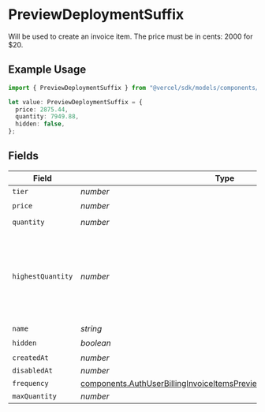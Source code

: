 # PreviewDeploymentSuffix

Will be used to create an invoice item. The price must be in cents: 2000 for $20.

## Example Usage

```typescript
import { PreviewDeploymentSuffix } from "@vercel/sdk/models/components/authuser.js";

let value: PreviewDeploymentSuffix = {
  price: 2875.44,
  quantity: 7949.88,
  hidden: false,
};
```

## Fields

| Field                                                                                                                                                            | Type                                                                                                                                                             | Required                                                                                                                                                         | Description                                                                                                                                                      |
| ---------------------------------------------------------------------------------------------------------------------------------------------------------------- | ---------------------------------------------------------------------------------------------------------------------------------------------------------------- | ---------------------------------------------------------------------------------------------------------------------------------------------------------------- | ---------------------------------------------------------------------------------------------------------------------------------------------------------------- |
| `tier`                                                                                                                                                           | *number*                                                                                                                                                         | :heavy_minus_sign:                                                                                                                                               | N/A                                                                                                                                                              |
| `price`                                                                                                                                                          | *number*                                                                                                                                                         | :heavy_check_mark:                                                                                                                                               | N/A                                                                                                                                                              |
| `quantity`                                                                                                                                                       | *number*                                                                                                                                                         | :heavy_check_mark:                                                                                                                                               | N/A                                                                                                                                                              |
| `highestQuantity`                                                                                                                                                | *number*                                                                                                                                                         | :heavy_minus_sign:                                                                                                                                               | The highest quantity in the current period. Used to render the correct enable/disable UI for add-ons.                                                            |
| `name`                                                                                                                                                           | *string*                                                                                                                                                         | :heavy_minus_sign:                                                                                                                                               | N/A                                                                                                                                                              |
| `hidden`                                                                                                                                                         | *boolean*                                                                                                                                                        | :heavy_check_mark:                                                                                                                                               | N/A                                                                                                                                                              |
| `createdAt`                                                                                                                                                      | *number*                                                                                                                                                         | :heavy_minus_sign:                                                                                                                                               | N/A                                                                                                                                                              |
| `disabledAt`                                                                                                                                                     | *number*                                                                                                                                                         | :heavy_minus_sign:                                                                                                                                               | N/A                                                                                                                                                              |
| `frequency`                                                                                                                                                      | [components.AuthUserBillingInvoiceItemsPreviewDeploymentSuffixFrequency](../../models/components/authuserbillinginvoiceitemspreviewdeploymentsuffixfrequency.md) | :heavy_minus_sign:                                                                                                                                               | N/A                                                                                                                                                              |
| `maxQuantity`                                                                                                                                                    | *number*                                                                                                                                                         | :heavy_minus_sign:                                                                                                                                               | N/A                                                                                                                                                              |